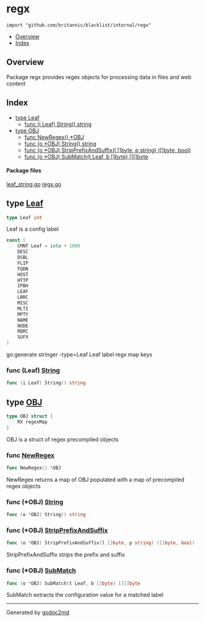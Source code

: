 

# regx
`import "github.com/britannic/blacklist/internal/regx"`

* [Overview](#pkg-overview)
* [Index](#pkg-index)

## <a name="pkg-overview">Overview</a>
Package regx provides regex objects for processing data in files and web content




## <a name="pkg-index">Index</a>
* [type Leaf](#Leaf)
  * [func (i Leaf) String() string](#Leaf.String)
* [type OBJ](#OBJ)
  * [func NewRegex() *OBJ](#NewRegex)
  * [func (o *OBJ) String() string](#OBJ.String)
  * [func (o *OBJ) StripPrefixAndSuffix(l []byte, p string) ([]byte, bool)](#OBJ.StripPrefixAndSuffix)
  * [func (o *OBJ) SubMatch(t Leaf, b []byte) [][]byte](#OBJ.SubMatch)


#### <a name="pkg-files">Package files</a>
[leaf_string.go](/src/github.com/britannic/blacklist/internal/regx/leaf_string.go) [regx.go](/src/github.com/britannic/blacklist/internal/regx/regx.go) 






## <a name="Leaf">type</a> [Leaf](/src/target/regx.go?s=184:197#L13)
``` go
type Leaf int
```
Leaf is a config label


``` go
const (
    CMNT Leaf = iota + 1000
    DESC
    DSBL
    FLIP
    FQDN
    HOST
    HTTP
    IPBH
    LEAF
    LBRC
    MISC
    MLTI
    MPTY
    NAME
    NODE
    RBRC
    SUFX
)
```
go:generate stringer -type=Leaf
Leaf label regx map keys










### <a name="Leaf.String">func</a> (Leaf) [String](/src/target/leaf_string.go?s=280:309#L11)
``` go
func (i Leaf) String() string
```



## <a name="OBJ">type</a> [OBJ](/src/target/regx.go?s=522:554#L42)
``` go
type OBJ struct {
    RX regexMap
}

```
OBJ is a struct of regex precompiled objects







### <a name="NewRegex">func</a> [NewRegex](/src/target/regx.go?s=639:659#L47)
``` go
func NewRegex() *OBJ
```
NewRegex returns a map of OBJ populated with a map of precompiled regex objects





### <a name="OBJ.String">func</a> (\*OBJ) [String](/src/target/regx.go?s=1802:1831#L76)
``` go
func (o *OBJ) String() string
```



### <a name="OBJ.StripPrefixAndSuffix">func</a> (\*OBJ) [StripPrefixAndSuffix](/src/target/regx.go?s=2036:2105#L86)
``` go
func (o *OBJ) StripPrefixAndSuffix(l []byte, p string) ([]byte, bool)
```
StripPrefixAndSuffix strips the prefix and suffix




### <a name="OBJ.SubMatch">func</a> (\*OBJ) [SubMatch](/src/target/regx.go?s=1715:1764#L72)
``` go
func (o *OBJ) SubMatch(t Leaf, b []byte) [][]byte
```
SubMatch extracts the configuration value for a matched label








- - -
Generated by [godoc2md](http://godoc.org/github.com/davecheney/godoc2md)
